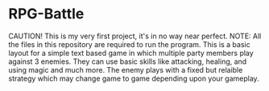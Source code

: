 # RPG-Battle
CAUTION! This is my very first project, it's in no way near perfect.
NOTE: All the files in this repository are required to run the program.
This is a basic layout for a simple text based game in which multiple party members play against 3 enemies.
They can use basic skills like attacking, healing, and using magic and much more. 
The enemy plays with a fixed but relaible strategy which may change game to game depending upon your gameplay.
